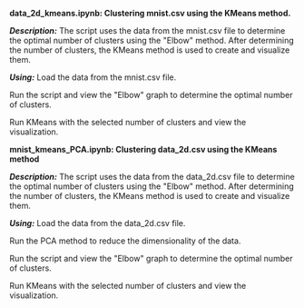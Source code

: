 **data_2d_kmeans.ipynb: Clustering mnist.csv using the KMeans method.**

***Description:***
The script uses the data from the mnist.csv file to determine the optimal number of clusters using the "Elbow" method. After determining the number of clusters, the KMeans method is used to create and visualize them.

***Using:***
Load the data from the mnist.csv file.

Run the script and view the "Elbow" graph to determine the optimal number of clusters.

Run KMeans with the selected number of clusters and view the visualization.


**mnist_kmeans_PCA.ipynb: Clustering data_2d.csv using the KMeans method**

***Description:***
The script uses the data from the data_2d.csv file to determine the optimal number of clusters using the "Elbow" method. After determining the number of clusters, the KMeans method is used to create and visualize them.

***Using:***
Load the data from the data_2d.csv file.

Run the PCA method to reduce the dimensionality of the data.

Run the script and view the "Elbow" graph to determine the optimal number of clusters.

Run KMeans with the selected number of clusters and view the visualization.

